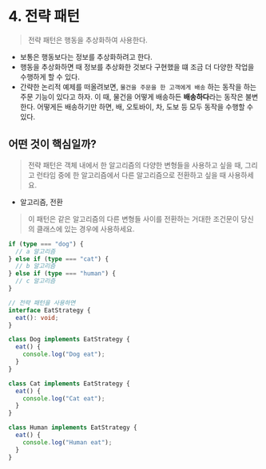 # 4. 전략 패턴

> 전략 패턴은 행동을 추상화하여 사용한다.

- 보통은 행동보다는 정보를 추상화하려고 한다.
- 행동을 추상화하면 때 정보를 추상화한 것보다 구현했을 떄 조금 더 다양한 작업을 수행하게 할 수 있다.
- 간략한 논리적 예제를 떠올려보면, `물건을 주문을 한 고객에게 배송` 하는 동작을 하는 주문 기능이 있다고 하자. 이 때, 물건을 어떻게 배송하든 **배송하다**라는 동작은 불변한다. 어떻게든 배송하기만 하면, 배, 오토바이, 차, 도보 등 모두 동작을 수행할 수 있다.

## 어떤 것이 핵심일까?

> 전략 패턴은 객체 내에서 한 알고리즘의 다양한 변형들을 사용하고 싶을 때, 그리고 런타임 중에 한 알고리즘에서 다른 알고리즘으로 전환하고 싶을 때 사용하세요.

- 알고리즘, 전환

> 이 패턴은 같은 알고리즘의 다른 변형들 사이를 전환하는 거대한 조건문이 당신의 클래스에 있는 경우에 사용하세요.

```ts
if (type === "dog") {
  // a 알고리즘
} else if (type === "cat") {
  // b 알고리즘
} else if (type === "human") {
  // c 알고리즘
}

// 전략 패턴을 사용하면
interface EatStrategy {
  eat(): void;
}

class Dog implements EatStrategy {
  eat() {
    console.log("Dog eat");
  }
}

class Cat implements EatStrategy {
  eat() {
    console.log("Cat eat");
  }
}

class Human implements EatStrategy {
  eat() {
    console.log("Human eat");
  }
}
```
